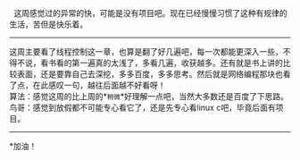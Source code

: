 &#160;&#160;这周感觉过的异常的快，可能是没有项目吧。现在已经慢慢习惯了这种有规律的生活，苦但是快乐着。   
****
这周主要看了线程控制这一章，也算是翻了好几遍吧，每一次都能更深入一些，不得不说，看书看的第一遍真的太浅了，多看几遍，收获越多。还有就是书上讲的比较表面，还是要靠自己去深挖，多多百度，多多思考。然后就是网络编程那块也看了点，在此感叹一句，越往后面越不好看呀！   
算法：感觉这周的比上周的*`稍微`*好理解一点吧，当然大多数还是百度了下思路。   
鸟哥：感觉到放假都不可能专心看它了，还是先专心看linux c吧，毕竟后面有项目。
***
*加油！